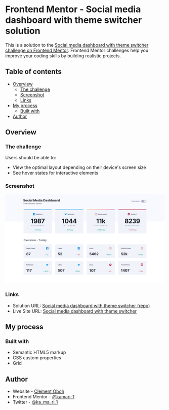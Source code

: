 # Frontend Mentor - Social media dashboard with theme switcher solution

This is a solution to the [Social media dashboard with theme switcher challenge on Frontend Mentor](https://www.frontendmentor.io/challenges/social-media-dashboard-with-theme-switcher-6oY8ozp_H). Frontend Mentor challenges help you improve your coding skills by building realistic projects.

## Table of contents

- [Overview](#overview)
  - [The challenge](#the-challenge)
  - [Screenshot](#screenshot)
  - [Links](#links)
- [My process](#my-process)
  - [Built with](#built-with)
- [Author](#author)

## Overview

### The challenge

Users should be able to:

- View the optimal layout depending on their device's screen size
- See hover states for interactive elements

### Screenshot

![](./design/desktop-design-light.jpg)

### Links

- Solution URL: [Social media dashboard with theme switcher (repo)](https://github.com/kamari-1/frontend-mentor/tree/master/social-media-dashboard-with-theme-switcher-master)
- Live Site URL: [Social media dashboard with theme switcher](https://kamari-1.github.io/frontend-mentor/social-media-dashboard-with-theme-switcher-master/index.html)

## My process

### Built with

- Semantic HTML5 markup
- CSS custom properties
- Grid

## Author

- Website - [Clement Oboh](https://kamari-1.github.io/)
- Frontend Mentor - [@kamari-1](https://www.frontendmentor.io/profile/kamari-1)
- Twitter - [@ka_ma_ri_1](https://www.twitter.com/ka_ma_ri_1)
